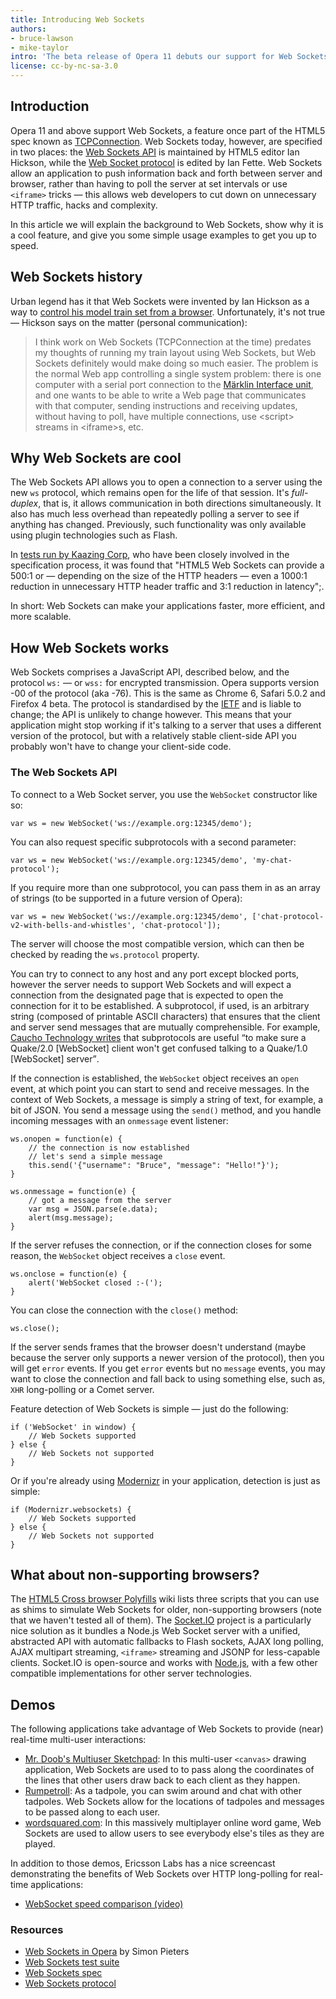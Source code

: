 ```yaml
---
title: Introducing Web Sockets
authors:
- bruce-lawson
- mike-taylor
intro: 'The beta release of Opera 11 debuts our support for Web Sockets. In this article we will explain the background to Web Sockets, show why it is a cool feature, and give you some simple usage examples to get you up to speed.'
license: cc-by-nc-sa-3.0
---
```

<h2>Introduction</h2>

<p>Opera 11 and above support Web Sockets, a feature once part of the HTML5 spec known as <a href="http://www.w3.org/TR/2008/WD-html5-20080610/comms.html#tcpconnection">TCPConnection</a>. Web Sockets today, however, are specified in two places: the <a href="http://www.w3.org/TR/websockets/">Web Sockets API</a> is maintained by HTML5 editor Ian Hickson, while the <a href="http://tools.ietf.org/html/draft-ietf-hybi-thewebsocketprotocol">Web Socket protocol</a> is edited by Ian Fette. Web Sockets allow an application to push information back and forth between server and browser, rather than having to poll the server at set intervals or use <code>&lt;iframe&gt;</code> tricks — this allows web developers to cut down on unnecessary HTTP traffic, hacks and complexity.</p>

<p>In this article we will explain the background to Web Sockets, show why it is a cool feature, and give you some simple usage examples to get you up to speed.</p>

<h2>Web Sockets history</h2>

<p>Urban legend has it that Web Sockets were invented by Ian Hickson as a way to <a href="http://ln.hixie.ch/?start=1113762425">control his model train set from a browser</a>. Unfortunately, it's not true — Hickson says on the matter (personal communication):</p>

<blockquote>
<p>I think work on Web Sockets (TCPConnection at the time) predates my
thoughts of running my train layout using Web Sockets, but Web Sockets
definitely would make doing so much easier. The problem is the normal Web
app controlling a single system problem: there is one computer with a
serial port connection to the <a href="http://en.wikipedia.org/wiki/Märklin_Digital">Märklin Interface unit</a>, and one wants to be
able to write a Web page that communicates with that computer, sending
instructions and receiving updates, without having to poll, have multiple
connections, use &lt;script&gt; streams in &lt;iframe&gt;s, etc.</p>
</blockquote>

<h2>Why Web Sockets are cool</h2>

<p>The Web Sockets API allows you to open a connection to a server using the new <code>ws</code> protocol, which remains open for the life of that session. It's <dfn>full-duplex</dfn>, that is, it allows communication in both directions simultaneously. It also has much less overhead than repeatedly polling a server to see if anything has changed. Previously, such functionality was only available using plugin technologies such as Flash.</p>

<p>In <a href="http://www.websockets.org/quantum.html">tests run by Kaazing Corp</a>, who have been closely involved in the specification process, it was found that "HTML5 Web Sockets can provide a 500:1 or — depending on the size of the HTTP headers — even a 1000:1 reduction in unnecessary HTTP header traffic and 3:1 reduction in latency";.</p>

<p>In short: Web Sockets can make your applications faster, more efficient, and more scalable.</p>

<h2>How Web Sockets works</h2>

<p>Web Sockets comprises a JavaScript API, described below, and the protocol <code>ws:</code> — or <code>wss:</code> for encrypted transmission. Opera supports version -00 of the protocol (aka -76). This is the same as Chrome 6, Safari 5.0.2 and Firefox 4 beta. The protocol is standardised by the <a href="http://www.ietf.org/">IETF</a> and is liable to change; the API is unlikely to change however. This means that your application might stop working if it's talking to a server that uses a different version of the protocol, but with a relatively stable client-side API you probably won't have to change your client-side code.</p>

<h3>The Web Sockets API</h3>

<p>To connect to a Web Socket server, you use the <code>WebSocket</code> constructor like so:</p>

<pre><code>var ws = new WebSocket('ws://example.org:12345/demo');</code></pre>

<p>You can also request specific subprotocols with a second parameter:</p>

<pre><code>var ws = new WebSocket('ws://example.org:12345/demo', 'my-chat-protocol');</code></pre>

<p>If you require more than one subprotocol, you can pass them in as an array of strings (to be supported in a future version of Opera):</p>

<pre><code>var ws = new WebSocket('ws://example.org:12345/demo', ['chat-protocol-v2-with-bells-and-whistles', 'chat-protocol']);</code></pre>

<p>The server will choose the most compatible version, which can then be checked by reading the <code>ws.protocol</code> property.</p>

<p>You can try to connect to any host and any port except blocked ports, however the server needs to support Web Sockets and will expect a connection from the designated page that is expected to open the connection for it to be established. A subprotocol, if used, is an arbitrary string (composed of printable ASCII characters) that ensures that the client and server send messages that are mutually comprehensible. For example,  <a href="http://blog.caucho.com/?p=500">Caucho Technology writes</a> that subprotocols are useful <q>to make sure a Quake/2.0 [WebSocket] client won't get confused talking to a Quake/1.0 [WebSocket] server</q>.</p>

<p>If the connection is established, the <code>WebSocket</code> object receives an <code>open</code> event, at which point you can start to send and receive messages. In the context of Web Sockets, a message is simply a string of text, for example, a bit of JSON. You send a message using the <code>send()</code> method, and you handle incoming messages with an <code>onmessage</code> event listener:</p>

<pre><code>ws.onopen = function(e) {
	// the connection is now established
	// let's send a simple message
	this.send('{"username": "Bruce", "message": "Hello!"}');
}

ws.onmessage = function(e) {
	// got a message from the server
	var msg = JSON.parse(e.data);
	alert(msg.message);
}</code></pre>

<p>If the server refuses the connection, or if the connection closes for some reason, the <code>WebSocket</code> object receives a <code>close</code> event.</p>

<pre><code>ws.onclose = function(e) {
	alert('WebSocket closed :-(');
}</code></pre>

<p>You can close the connection with the <code>close()</code> method:</p>

<pre><code>ws.close();</code></pre>

<p>If the server sends frames that the browser doesn't understand (maybe because the server only supports a newer version of the protocol), then you will get <code>error</code> events. If you get <code>error</code> events but no <code>message</code> events, you may want to close the connection and fall back to using something else, such as, <code>XHR</code> long-polling or a Comet server.</p>

<p>Feature detection of Web Sockets is simple — just do the following:</p>

<pre><code>if ('WebSocket' in window) {
	// Web Sockets supported
} else {
	// Web Sockets not supported
}</code></pre>

<p>Or if you're already using <a href="http://www.modernizr.com/">Modernizr</a> in your application, detection is just as simple:</p>

<pre><code>if (Modernizr.websockets) {
	// Web Sockets supported
} else {
	// Web Sockets not supported
}</code></pre>

<h2>What about non-supporting browsers?</h2>

<p>The <a href="https://github.com/Modernizr/Modernizr/wiki/HTML5-Cross-browser-Polyfills">HTML5 Cross browser Polyfills</a> wiki lists three scripts that you can use as shims to simulate Web Sockets for older, non-supporting browsers (note that we haven't tested all of them). The <a href="http://socket.io">Socket.IO</a> project is a particularly nice solution as it bundles a Node.js Web Socket server with a unified, abstracted API with automatic fallbacks to Flash sockets, AJAX long polling, AJAX multipart streaming, <code>&lt;iframe&gt;</code> streaming and JSONP for less-capable clients. Socket.IO is open-source and works with <a href="http://nodejs.org">Node.js</a>, with a few other compatible implementations for other server technologies.</p>

<h2>Demos</h2>

<p>The following applications take advantage of Web Sockets to provide (near) real-time multi-user interactions:</p>

<ul>
<li><a href="http://mrdoob.com/projects/multiuserpad/">Mr. Doob's Multiuser Sketchpad</a>: In this multi-user <code>&lt;canvas&gt;</code> drawing application, Web Sockets are used to to pass along the coordinates of the lines that other users draw back to each client as they happen.</li>
<li><a href="http://rumpetroll.com/">Rumpetroll</a>: As a tadpole, you can swim around and chat with other tadpoles. Web Sockets allow for the locations of tadpoles and messages to be passed along to each user.</li>
<li><a href="http://wordsquared.com/">wordsquared.com</a>: In this massively multiplayer online word game, Web Sockets are used to allow users to see everybody else's tiles as they are played.</li>
</ul>

<p>In addition to those demos, Ericsson Labs has a nice screencast demonstrating the benefits of Web Sockets over HTTP long-polling for real-time applications:</p>

<ul>
<li><a href="http://www.youtube.com/watch?v=Z897fkPn7Rw">WebSocket speed comparison (video)</a></li>
</ul>

<h3>Resources</h3>
<ul>
<li><a href="http://my.opera.com/core/blog/websockets">Web Sockets in Opera</a> by Simon Pieters</li>
<li><a href="http://testsuites.opera.com/websockets/">Web Sockets test suite</a></li>
<li><a href="http://dev.w3.org/html5/websockets/">Web Sockets spec</a></li>
<li><a href="http://tools.ietf.org/html/draft-ietf-hybi-thewebsocketprotocol">Web Sockets protocol</a></li>
</ul>
